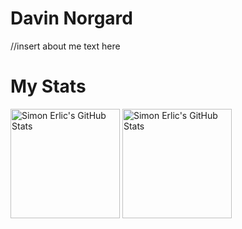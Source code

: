 <!--
**DavinCNorgard/DavinCNorgard** is a ✨ _special_ ✨ repository because its `README.md` (this file) appears on your GitHub profile.

Here are some ideas to get you started:

- 🔭 I’m currently working on ...
- 🌱 I’m currently learning ...
- 👯 I’m looking to collaborate on ...
- 🤔 I’m looking for help with ...
- 💬 Ask me about ...
- 📫 How to reach me: ...
- 😄 Pronouns: ...
- ⚡ Fun fact: ...
-->

# Davin Norgard

//insert about me text here

# My Stats
<p align="left">
   <img align="center" height="175" alt="Simon Erlic's GitHub Stats" src="https://github-readme-stats.vercel.app/api?username=DavinCNnorgard&theme=github_dark&show_icons=true&count_private=true&disable_animations=true&include_all_commits=true" />

  <img align="center" height="175" alt="Simon Erlic's GitHub Stats" src="https://github-readme-stats.vercel.app/api/top-langs/?username=DavinCNorgard&layout=compact&theme=github_dark" />
</p>

